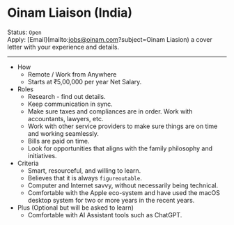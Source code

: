 # Oinam Liaison (India)

Status: `Open`\
Apply: [Email](mailto:jobs@oinam.com?subject=Oinam Liasion) a cover letter with your experience and details.

---

- How
	+ Remote / Work from Anywhere
	+ Starts at ₹5,00,000 per year Net Salary.
- Roles
	+ Research - find out details.
	+ Keep communication in sync.
	+ Make sure taxes and compliances are in order. Work with accountants, lawyers, etc.
	+ Work with other service providers to make sure things are on time and working seamlessly.
	+ Bills are paid on time.
	+ Look for opportunities that aligns with the family philosophy and initiatives.
- Criteria
	+ Smart, resourceful, and willing to learn.
	+ Believes that it is always `figureoutable`.
	+ Computer and Internet savvy, without necessarily being technical.
	+ Comfortable with the Apple eco-system and have used the macOS desktop system for two or more years in the recent years.
- Plus (Optional but will be asked to learn)
	+ Comfortable with AI Assistant tools such as ChatGPT.